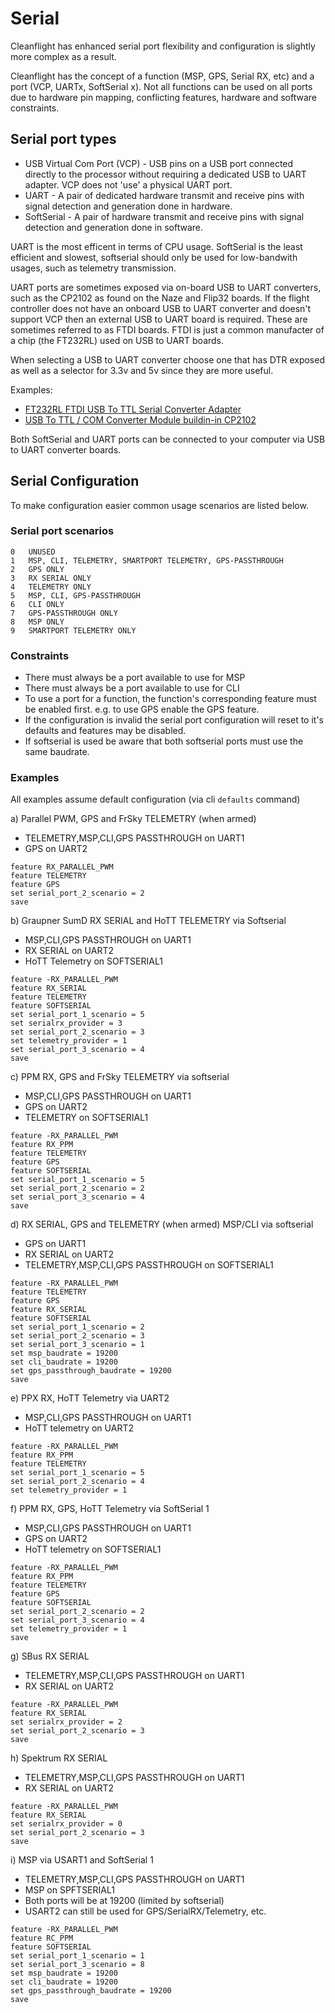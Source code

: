 # Serial

Cleanflight has enhanced serial port flexibility and configuration is slightly more complex as a result.

Cleanflight has the concept of a function (MSP, GPS, Serial RX, etc) and a port (VCP, UARTx, SoftSerial x).
Not all functions can be used on all ports due to hardware pin mapping, conflicting features, hardware and software
constraints.

## Serial port types

* USB Virtual Com Port (VCP) - USB pins on a USB port connected directly to the processor without requiring
a dedicated USB to UART adapter.  VCP does not 'use' a physical UART port.
* UART - A pair of dedicated hardware transmit and receive pins with signal detection and generation done in hardware.
* SoftSerial - A pair of hardware transmit and receive pins with signal detection and generation done in software.

UART is the most efficent in terms of CPU usage.
SoftSerial is the least efficient and slowest, softserial should only be used for low-bandwith usages, such as telemetry transmission.

UART ports are sometimes exposed via on-board USB to UART converters, such as the CP2102 as found on the Naze and Flip32 boards.
If the flight controller does not have an onboard USB to UART converter and doesn't support VCP then an external USB to UART board is required.
These are sometimes referred to as FTDI boards.  FTDI is just a common manufacter of a chip (the FT232RL) used on USB to UART boards.

When selecting a USB to UART converter choose one that has DTR exposed as well as a selector for 3.3v and 5v since they are more useful.

Examples:
 
 * [FT232RL FTDI USB To TTL Serial Converter Adapter](http://www.banggood.com/FT232RL-FTDI-USB-To-TTL-Serial-Converter-Adapter-Module-For-Arduino-p-917226.html)
 * [USB To TTL / COM Converter Module buildin-in CP2102](http://www.banggood.com/Wholesale-USB-To-TTL-Or-COM-Converter-Module-Buildin-in-CP2102-New-p-27989.html)

Both SoftSerial and UART ports can be connected to your computer via USB to UART converter boards. 

## Serial Configuration

To make configuration easier common usage scenarios are listed below.

### Serial port scenarios

```
0   UNUSED
1   MSP, CLI, TELEMETRY, SMARTPORT TELEMETRY, GPS-PASSTHROUGH
2   GPS ONLY
3   RX SERIAL ONLY
4   TELEMETRY ONLY
5   MSP, CLI, GPS-PASSTHROUGH
6   CLI ONLY
7   GPS-PASSTHROUGH ONLY
8   MSP ONLY
9   SMARTPORT TELEMETRY ONLY
```

### Constraints

* There must always be a port available to use for MSP
* There must always be a port available to use for CLI
* To use a port for a function, the function's corresponding feature must be enabled first.
e.g. to use GPS enable the GPS feature.
* If the configuration is invalid the serial port configuration will reset to it's defaults and features may be disabled.
* If softserial is used be aware that both softserial ports must use the same baudrate.

### Examples

All examples assume default configuration (via cli `defaults` command)

a) Parallel PWM, GPS and FrSky TELEMETRY (when armed)

- TELEMETRY,MSP,CLI,GPS PASSTHROUGH on UART1
- GPS on UART2

```
feature RX_PARALLEL_PWM
feature TELEMETRY
feature GPS
set serial_port_2_scenario = 2
save
```

b) Graupner SumD RX SERIAL and HoTT TELEMETRY via Softserial

- MSP,CLI,GPS PASSTHROUGH on UART1
- RX SERIAL on UART2
- HoTT Telemetry on SOFTSERIAL1
```
feature -RX_PARALLEL_PWM
feature RX_SERIAL
feature TELEMETRY
feature SOFTSERIAL 
set serial_port_1_scenario = 5
set serialrx_provider = 3
set serial_port_2_scenario = 3
set telemetry_provider = 1
set serial_port_3_scenario = 4
save
```

c) PPM RX, GPS and FrSky TELEMETRY via softserial

- MSP,CLI,GPS PASSTHROUGH on UART1
- GPS on UART2
- TELEMETRY on SOFTSERIAL1

```
feature -RX_PARALLEL_PWM
feature RX_PPM
feature TELEMETRY
feature GPS
feature SOFTSERIAL
set serial_port_1_scenario = 5
set serial_port_2_scenario = 2
set serial_port_3_scenario = 4
save
```
d) RX SERIAL, GPS and TELEMETRY (when armed) MSP/CLI via softserial

- GPS on UART1
- RX SERIAL on UART2
- TELEMETRY,MSP,CLI,GPS PASSTHROUGH on SOFTSERIAL1

```
feature -RX_PARALLEL_PWM
feature TELEMETRY
feature GPS
feature RX_SERIAL
feature SOFTSERIAL
set serial_port_1_scenario = 2
set serial_port_2_scenario = 3
set serial_port_3_scenario = 1
set msp_baudrate = 19200
set cli_baudrate = 19200
set gps_passthrough_baudrate = 19200
save
```

e) PPX RX, HoTT Telemetry via UART2

- MSP,CLI,GPS PASSTHROUGH on UART1
- HoTT telemetry on UART2

```
feature -RX_PARALLEL_PWM
feature RX_PPM
feature TELEMETRY
set serial_port_1_scenario = 5
set serial_port_2_scenario = 4
set telemetry_provider = 1
```

f) PPM RX, GPS, HoTT Telemetry via SoftSerial 1

- MSP,CLI,GPS PASSTHROUGH on UART1
- GPS on UART2
- HoTT telemetry on SOFTSERIAL1

```
feature -RX_PARALLEL_PWM
feature RX_PPM
feature TELEMETRY
feature GPS
feature SOFTSERIAL
set serial_port_2_scenario = 2
set serial_port_3_scenario = 4
set telemetry_provider = 1
save
```

g) SBus RX SERIAL 

- TELEMETRY,MSP,CLI,GPS PASSTHROUGH on UART1
- RX SERIAL on UART2

```
feature -RX_PARALLEL_PWM
feature RX_SERIAL
set serialrx_provider = 2
set serial_port_2_scenario = 3
save
```

h) Spektrum RX SERIAL 

- TELEMETRY,MSP,CLI,GPS PASSTHROUGH on UART1
- RX SERIAL on UART2

```
feature -RX_PARALLEL_PWM
feature RX_SERIAL
set serialrx_provider = 0
set serial_port_2_scenario = 3
save
```

i) MSP via USART1 and SoftSerial 1 

- TELEMETRY,MSP,CLI,GPS PASSTHROUGH on UART1
- MSP on SPFTSERIAL1
- Both ports will be at 19200 (limited by softserial)
- USART2 can still be used for GPS/SerialRX/Telemetry, etc.

```
feature -RX_PARALLEL_PWM
feature RC_PPM
feature SOFTSERIAL
set serial_port_1_scenario = 1
set serial_port_3_scenario = 8
set msp_baudrate = 19200
set cli_baudrate = 19200
set gps_passthrough_baudrate = 19200
save
```
